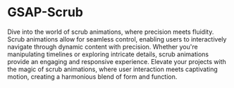 # GSAP-Scrub

Dive into the world of scrub animations, where precision meets fluidity. Scrub animations allow for seamless control, enabling users to interactively navigate through dynamic content with precision. Whether you're manipulating timelines or exploring intricate details, scrub animations provide an engaging and responsive experience. Elevate your projects with the magic of scrub animations, where user interaction meets captivating motion, creating a harmonious blend of form and function.
